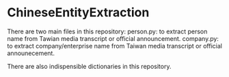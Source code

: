 # ChineseEntityExtraction

There are two main files in this repository:
person.py: to extract person name from Tawian media transcript or official announcement.
company.py: to extract company/enterprise name from Taiwan media transcript or official announecement.

There are also indispensible dictionaries in this repository.
